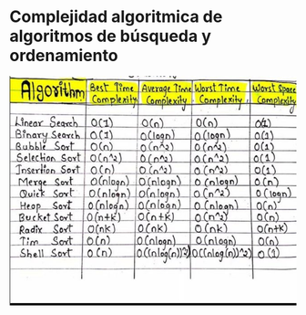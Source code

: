 # Complejidad algoritmica de algoritmos de búsqueda y ordenamiento

<img src=/00.-Sources/Complejidad.png  alt="#"/>
